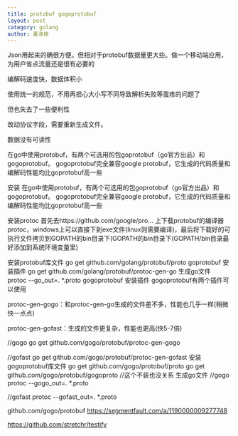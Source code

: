 ```yaml
---
title: protobuf gogoprotobuf
layout: post
category: golang
author: 夏泽民
---
```

Json用起来的确很方便。但相对于protobuf数据量更大些。做一个移动端应用，为用户省点流量还是很有必要的

编解码速度快，数据体积小

使用统一的规范，不用再担心大小写不同导致解析失败等蛋疼的问题了

但也失去了一些便利性

改动协议字段，需要重新生成文件。

数据没有可读性

在go中使用protobuf，有两个可选用的包goprotobuf（go官方出品）和gogoprotobuf。
gogoprotobuf完全兼容google protobuf，它生成的代码质量和编解码性能均比goprotobuf高一些


<!-- more -->
安装
在go中使用protobuf，有两个可选用的包goprotobuf（go官方出品）和gogoprotobuf。
gogoprotobuf完全兼容google protobuf，它生成的代码质量和编解码性能均比goprotobuf高一些

安装protoc
首先去https://github.com/google/pro... 上下载protobuf的编译器protoc，windows上可以直接下到exe文件(linux则需要编译)，最后将下载好的可执行文件拷贝到GOPATH的bin目录下(GOPATH的bin目录下(GOPATH/bin目录最好添加到系统环境变量里)

安装protobuf库文件
go get github.com/golang/protobuf/proto
goprotobuf
安装插件
go get github.com/golang/protobuf/protoc-gen-go
生成go文件
protoc --go_out=. *.proto
gogoprotobuf
安装插件
gogoprotobuf有两个插件可以使用

protoc-gen-gogo：和protoc-gen-go生成的文件差不多，性能也几乎一样(稍微快一点点)

protoc-gen-gofast：生成的文件更复杂，性能也更高(快5-7倍)

//gogo
go get github.com/gogo/protobuf/protoc-gen-gogo

//gofast
go get github.com/gogo/protobuf/protoc-gen-gofast
安装gogoprotobuf库文件
go get github.com/gogo/protobuf/proto
go get github.com/gogo/protobuf/gogoproto  //这个不装也没关系
生成go文件
//gogo
protoc --gogo_out=. *.proto

//gofast
protoc --gofast_out=. *.proto

github.com/gogo/protobuf
https://segmentfault.com/a/1190000009277748

https://github.com/stretchr/testify